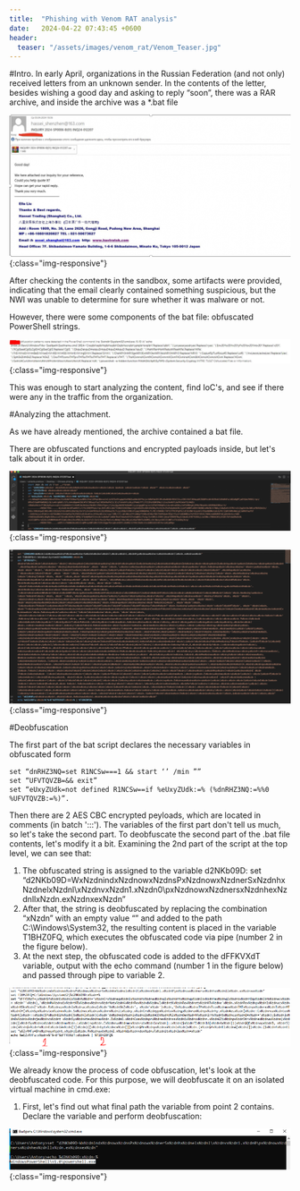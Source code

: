 ```yaml
---
title:  "Phishing with Venom RAT analysis"
date:   2024-04-22 07:43:45 +0600
header:
  teaser: "/assets/images/venom_rat/Venom_Teaser.jpg"
---
```


#Intro.
In early April, organizations in the Russian Federation (and not only) received letters from an unknown sender. In the contents of the letter, besides wishing a good day and asking to reply “soon”, there was a RAR archive, and inside the archive was a *.bat file

![1](/assets/images/venom_rat/1.png){:class="img-responsive"}

After checking the contents in the sandbox, some artifacts were provided, indicating that the email clearly contained something suspicious, but the NWI was unable to determine for sure whether it was malware or not.

However, there were some components of the bat file: obfuscated PowerShell strings.

![2](/assets/images/venom_rat/2.jfif){:class="img-responsive"}

This was enough to start analyzing the content, find IoC's, and see if there were any in the traffic from the organization.

#Analyzing the attachment.

As we have already mentioned, the archive contained a bat file.

There are obfuscated functions and encrypted payloads inside, but let's talk about it in order.

![Bat_File_Part1](/assets/images/venom_rat/3.png){:class="img-responsive"}

![Bat_File_Part2](/assets/images/venom_rat/4.png){:class="img-responsive"}

#Deobfuscation

The first part of the bat script declares the necessary variables in obfuscated form

```batch
set “dnRHZ3NQ=set R1NCSw===1 && start ‘’ /min ””
set “UFVTQVZB=&& exit”
set “eUxyZUdk=not defined R1NCSw==if %eUxyZUdk:=% (%dnRHZ3NQ:=%%0 %UFVTQVZB:=%)”.
```

Then there are 2 AES CBC encrypted peyloads, which are located in comments (in batch ':::').
The variables of the first part don't tell us much, so let's take the second part. To deobfuscate the second part of the .bat file contents, let's modify it a bit. Examining the 2nd part of the script at the top level, we can see that:
1. The obfuscated string is assigned to the variable d2NKb09D: 
set “d2NKb09D=WxNzdnindxNzdnowxNzdnsPxNzdnowxNzdnerSxNzdnhxNzdnelxNzdnl\xNzdnvxNzdn1.xNzdn0\pxNzdnowxNzdnersxNzdnhexNzdnllxNzdn.exNzdnxexNzdn”
2. After that, the string is deobfuscated by replacing the combination “xNzdn” with an empty value “” and added to the path C:\Windows\System32\, the resulting content is placed in the variable T1BHZ0FQ, which executes the obfuscated code via pipe (number 2 in the figure below).
3. At the next step, the obfuscated code is added to the dFFKVXdT variable, output with the echo command (number 1 in the figure below) and passed through pipe to variable 2.

![5](/assets/images/venom_rat/5.png){:class="img-responsive"}

We already know the process of code obfuscation, let's look at the deobfuscated code. For this purpose, we will deobfuscate it on an isolated virtual machine in cmd.exe:
1.  First, let's find out what final path the variable from point 2 contains. Declare the variable and perform deobfuscation:

![6](/assets/images/venom_rat/6.png){:class="img-responsive"}

